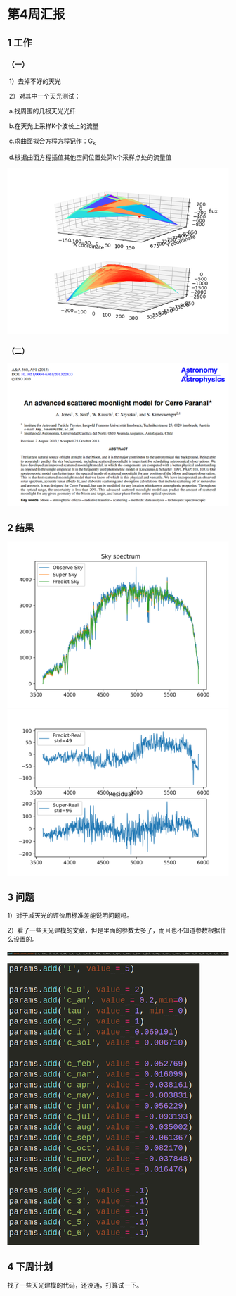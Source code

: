 # 第4周汇报

## 1 工作

### （一）

​	1）去掉不好的天光

​	2）对其中一个天光测试：

​		a.找周围的几根天光光纤

​		b.在天光上采样K个波长上的流量

​		c.求曲面拟合方程方程记作：G<sub>k</sub>

​		d.根据曲面方程插值其他空间位置处第k个采样点处的流量值

![](./Figure/3d.png)

### （二）

![](./Figure/reference.png)



## 2 结果


![](./Figure/1411.png)
![](./Figure/obj-06b-20160220201300-3-82711933-1411.png)













## 3 问题

1）对于减天光的评价用标准差能说明问题吗。

2）看了一些天光建模的文章，但是里面的参数太多了，而且也不知道参数根据什么设置的。

![](./Figure/para1.png)

![](./Figure/para2.png)





## 4 下周计划

找了一些天光建模的代码，还没通，打算试一下。